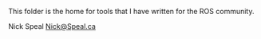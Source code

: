 This folder is the home for tools that I have written for the ROS community.

Nick Speal
Nick@Speal.ca